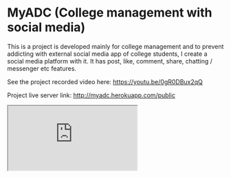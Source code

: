 # MyADC (College management with social media)

This is a project is developed mainly for college management and to prevent addicting with external social media app of college students, I create a social media platform with it. It has post, like, comment, share, chatting / messenger etc features.

See the project recorded video here: https://youtu.be/0gR0DBux2qQ

Project live server link: http://myadc.herokuapp.com/public

<iframe src="https://www.youtube.com/embed/0gR0DBux2qQ"></iframe>
